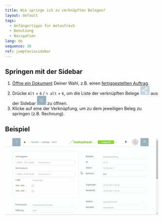 ```yaml
---
title: Wie springe ich zu verknüpften Belegen?
layout: default
tags:
  - Anfängertipps für metasfresh
  - Benutzung
  - Navigation
lang: de
sequence: 30
ref: jumptoviasidebar
---
```


## Springen mit der Sidebar
1. [Öffne ein Dokument](Menu) Deiner Wahl, z.B. einen [fertiggestellten Auftrag](Auftrag_erfassen).
1. Drücke `Alt` + `6` / `⌥ alt` + `6`, um die Liste der verknüpften Belege ![](assets/related_docs_fork.png) aus der Sidebar ![](assets/Sidebar_Icon_WebUI.png) zu öffnen.
1. Klicke auf eine der Verknüpfung, um zu dem jeweiligen Beleg zu springen (z.B. Rechnung).

## Beispiel
<kbd><img src="assets/springezusidebar.gif" alt="GIF: Springen mit der Sidebar"></kbd>
